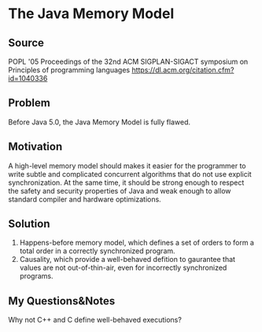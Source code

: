 # The Java Memory Model

## Source

POPL '05 Proceedings of the 32nd ACM SIGPLAN-SIGACT symposium on Principles of programming languages 
https://dl.acm.org/citation.cfm?id=1040336

## Problem

Before Java 5.0, the Java Memory Model is fully flawed.

## Motivation

A high-level memory model should makes it easier for the programmer to write subtle and complicated concurrent algorithms that do not use explicit synchronization. At the same time, it should be strong enough to respect the safety and security properties of Java and weak enough to allow standard compiler and hardware optimizations.

## Solution

1. Happens-before memory model, which defines a set of orders to form a total order in a correctly synchronized program.
2. Causality, which provide a well-behaved defition to gaurantee that values are not out-of-thin-air, even for incorrectly synchronized programs.

## My Questions&Notes

Why not C++ and C define well-behaved executions?